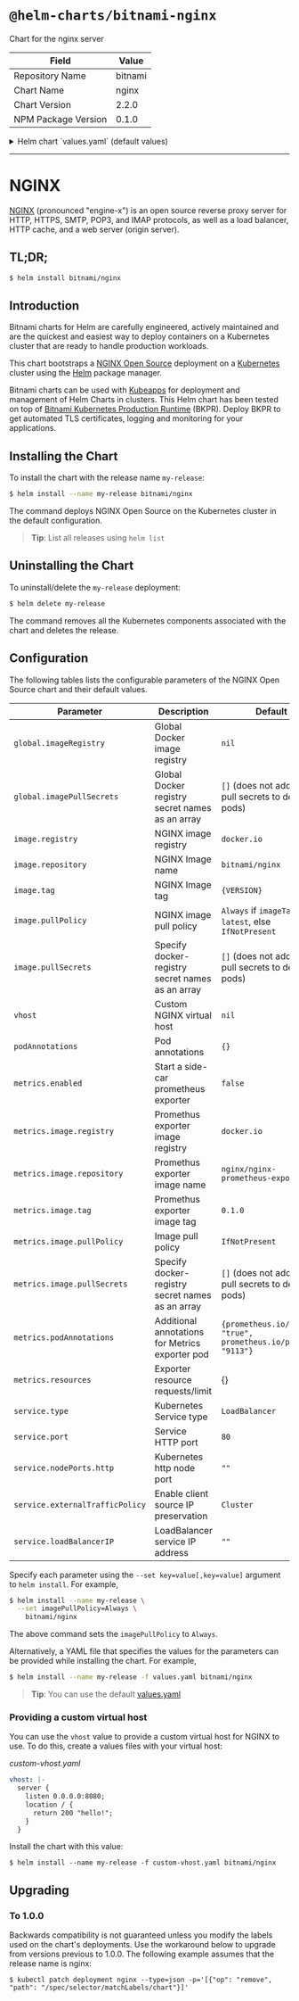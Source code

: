 # `@helm-charts/bitnami-nginx`

Chart for the nginx server

| Field               | Value   |
| ------------------- | ------- |
| Repository Name     | bitnami |
| Chart Name          | nginx   |
| Chart Version       | 2.2.0   |
| NPM Package Version | 0.1.0   |

<details>

<summary>Helm chart `values.yaml` (default values)</summary>

```yaml
## Global Docker image parameters
## Please, note that this will override the image parameters, including dependencies, configured to use the global value
## Current available global Docker image parameters: imageRegistry and imagePullSecrets
##
# global:
#   imageRegistry: myRegistryName
#   imagePullSecrets:
#     - myRegistryKeySecretName

## Bitnami NGINX image version
## ref: https://hub.docker.com/r/bitnami/nginx/tags/
##
image:
  registry: docker.io
  repository: bitnami/nginx
  tag: 1.14.2
  ## Specify a imagePullPolicy
  ## Defaults to 'Always' if image tag is 'latest', else set to 'IfNotPresent'
  ## ref: http://kubernetes.io/docs/user-guide/images/#pre-pulling-images
  ##
  pullPolicy: IfNotPresent
  ## Optionally specify an array of imagePullSecrets.
  ## Secrets must be manually created in the namespace.
  ## ref: https://kubernetes.io/docs/tasks/configure-pod-container/pull-image-private-registry/
  ##
  # pullSecrets:
  #   - myRegistryKeySecretName

## Kubernetes configuration
## For minikube, set this to NodePort, elsewhere use LoadBalancer
##
service:
  type: LoadBalancer
  # HTTP Port
  port: 80
  ##
  ## loadBalancerIP:
  ## nodePorts:
  ##   http: <to set explicitly, choose port between 30000-32767>
  nodePorts:
    http: ''
  ## Enable client source IP preservation
  ## ref http://kubernetes.io/docs/tasks/access-application-cluster/create-external-load-balancer/#preserving-the-client-source-ip
  ##
  externalTrafficPolicy: Cluster

# vhost: |-
#   # example PHP-FPM vhost
#   server {
#     listen 0.0.0.0:8080;
#     root /app;
#     location / {
#       index index.html index.php;
#     }
#     location ~ \.php$ {
#       fastcgi_pass phpfpm-server:9000;
#       fastcgi_index index.php;
#       include fastcgi.conf;
#     }
#   }

## Pod annotations
## ref: https://kubernetes.io/docs/concepts/overview/working-with-objects/annotations/
##
podAnnotations: {}

## Prometheus Exporter / Metrics
##
metrics:
  enabled: false
  image:
    registry: docker.io
    repository: nginx/nginx-prometheus-exporter
    tag: 0.1.0
    pullPolicy: IfNotPresent
    ## Optionally specify an array of imagePullSecrets.
    ## Secrets must be manually created in the namespace.
    ## ref: https://kubernetes.io/docs/tasks/configure-pod-container/pull-image-private-registry/
    ##
    # pullSecrets:
    #   - myRegistryKeySecretName
  ## Metrics exporter pod Annotation and Labels
  podAnnotations:
    prometheus.io/scrape: 'true'
    prometheus.io/port: '9113'
    ## Metrics exporter resource requests and limits
    ## ref: http://kubernetes.io/docs/user-guide/compute-resources/
    ##
  # resources: {}
```

</details>

---

# NGINX

[NGINX](https://nginx.org) (pronounced "engine-x") is an open source reverse proxy server for HTTP, HTTPS, SMTP, POP3, and IMAP protocols, as well as a load balancer, HTTP cache, and a web server (origin server).

## TL;DR;

```bash
$ helm install bitnami/nginx
```

## Introduction

Bitnami charts for Helm are carefully engineered, actively maintained and are the quickest and easiest way to deploy containers on a Kubernetes cluster that are ready to handle production workloads.

This chart bootstraps a [NGINX Open Source](https://github.com/bitnami/bitnami-docker-nginx) deployment on a [Kubernetes](http://kubernetes.io) cluster using the [Helm](https://helm.sh) package manager.

Bitnami charts can be used with [Kubeapps](https://kubeapps.com/) for deployment and management of Helm Charts in clusters. This Helm chart has been tested on top of [Bitnami Kubernetes Production Runtime](https://kubeprod.io/) (BKPR). Deploy BKPR to get automated TLS certificates, logging and monitoring for your applications.

## Installing the Chart

To install the chart with the release name `my-release`:

```bash
$ helm install --name my-release bitnami/nginx
```

The command deploys NGINX Open Source on the Kubernetes cluster in the default configuration.

> **Tip**: List all releases using `helm list`

## Uninstalling the Chart

To uninstall/delete the `my-release` deployment:

```bash
$ helm delete my-release
```

The command removes all the Kubernetes components associated with the chart and deletes the release.

## Configuration

The following tables lists the configurable parameters of the NGINX Open Source chart and their default values.

| Parameter                       | Description                                      | Default                                                      |
| ------------------------------- | ------------------------------------------------ | ------------------------------------------------------------ |
| `global.imageRegistry`          | Global Docker image registry                     | `nil`                                                        |
| `global.imagePullSecrets`       | Global Docker registry secret names as an array  | `[]` (does not add image pull secrets to deployed pods)      |
| `image.registry`                | NGINX image registry                             | `docker.io`                                                  |
| `image.repository`              | NGINX Image name                                 | `bitnami/nginx`                                              |
| `image.tag`                     | NGINX Image tag                                  | `{VERSION}`                                                  |
| `image.pullPolicy`              | NGINX image pull policy                          | `Always` if `imageTag` is `latest`, else `IfNotPresent`      |
| `image.pullSecrets`             | Specify docker-registry secret names as an array | `[]` (does not add image pull secrets to deployed pods)      |
| `vhost`                         | Custom NGINX virtual host                        | `nil`                                                        |
| `podAnnotations`                | Pod annotations                                  | `{}`                                                         |
| `metrics.enabled`               | Start a side-car prometheus exporter             | `false`                                                      |
| `metrics.image.registry`        | Promethus exporter image registry                | `docker.io`                                                  |
| `metrics.image.repository`      | Promethus exporter image name                    | `nginx/nginx-prometheus-exporter`                            |
| `metrics.image.tag`             | Promethus exporter image tag                     | `0.1.0`                                                      |
| `metrics.image.pullPolicy`      | Image pull policy                                | `IfNotPresent`                                               |
| `metrics.image.pullSecrets`     | Specify docker-registry secret names as an array | `[]` (does not add image pull secrets to deployed pods)      |
| `metrics.podAnnotations`        | Additional annotations for Metrics exporter pod  | `{prometheus.io/scrape: "true", prometheus.io/port: "9113"}` |
| `metrics.resources`             | Exporter resource requests/limit                 | {}                                                           |
| `service.type`                  | Kubernetes Service type                          | `LoadBalancer`                                               |
| `service.port`                  | Service HTTP port                                | `80`                                                         |
| `service.nodePorts.http`        | Kubernetes http node port                        | `""`                                                         |
| `service.externalTrafficPolicy` | Enable client source IP preservation             | `Cluster`                                                    |
| `service.loadBalancerIP`        | LoadBalancer service IP address                  | `""`                                                         |

Specify each parameter using the `--set key=value[,key=value]` argument to `helm install`. For example,

```bash
$ helm install --name my-release \
  --set imagePullPolicy=Always \
    bitnami/nginx
```

The above command sets the `imagePullPolicy` to `Always`.

Alternatively, a YAML file that specifies the values for the parameters can be provided while installing the chart. For example,

```bash
$ helm install --name my-release -f values.yaml bitnami/nginx
```

> **Tip**: You can use the default [values.yaml](values.yaml)

### Providing a custom virtual host

You can use the `vhost` value to provide a custom virtual host for NGINX to use.
To do this, create a values files with your virtual host:

_custom-vhost.yaml_

```yaml
vhost: |-
  server {
    listen 0.0.0.0:8080;
    location / {
      return 200 "hello!";
    }
  }
```

Install the chart with this value:

```console
$ helm install --name my-release -f custom-vhost.yaml bitnami/nginx
```

## Upgrading

### To 1.0.0

Backwards compatibility is not guaranteed unless you modify the labels used on the chart's deployments.
Use the workaround below to upgrade from versions previous to 1.0.0. The following example assumes that the release name is nginx:

```console
$ kubectl patch deployment nginx --type=json -p='[{"op": "remove", "path": "/spec/selector/matchLabels/chart"}]'
```
